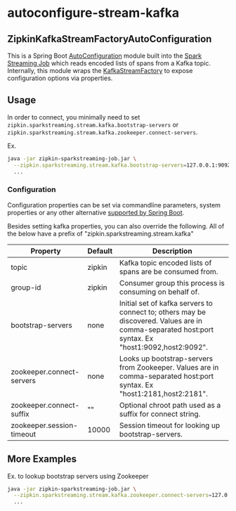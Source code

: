 # autoconfigure-stream-kafka

## ZipkinKafkaStreamFactoryAutoConfiguration

This is a Spring Boot [AutoConfiguration](http://docs.spring.io/spring-boot/docs/current/reference/html/using-boot-auto-configuration.html) 
module built into the [Spark Streaming Job](../../sparkstreaming-job) 
which reads encoded lists of spans from a Kafka topic.  Internally, this
module wraps the [KafkaStreamFactory](../../stream/kafka) to expose
configuration options via properties.

## Usage

In order to connect, you minimally need to set
`zipkin.sparkstreaming.stream.kafka.bootstrap-servers` or
`zipkin.sparkstreaming.stream.kafka.zookeeper.connect-servers`.

Ex.
```bash
java -jar zipkin-sparkstreaming-job.jar \
  --zipkin.sparkstreaming.stream.kafka.bootstrap-servers=127.0.0.1:9092 \
  ...
```

### Configuration

Configuration properties can be set via commandline parameters, system
properties or any other alternative [supported by Spring Boot](https://docs.spring.io/spring-boot/docs/current/reference/html/boot-features-external-config.html).

Besides setting kafka properties, you can also override the following.
All of the below have a prefix of "zipkin.sparkstreaming.stream.kafka"

Property | Default | Description
--- | --- | ---
topic | zipkin | Kafka topic encoded lists of spans are be consumed from.
group-id | zipkin | Consumer group this process is consuming on behalf of.
bootstrap-servers | none | Initial set of kafka servers to connect to; others may be discovered. Values are in comma-separated host:port syntax. Ex "host1:9092,host2:9092".
zookeeper.connect-servers | none | Looks up bootstrap-servers from Zookeeper. Values are in comma-separated host:port syntax. Ex "host1:2181,host2:2181".
zookeeper.connect-suffix | "" | Optional chroot path used as a suffix for connect string.
zookeeper.session-timeout | 10000 | Session timeout for looking up bootstrap-servers.

## More Examples

Ex. to lookup bootstrap servers using Zookeeper

```bash
java -jar zipkin-sparkstreaming-job.jar \
  --zipkin.sparkstreaming.stream.kafka.zookeeper.connect-servers=127.0.0.1:2181
  ...
```
